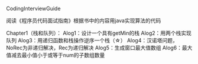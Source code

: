 CodingInterviewGuide

阅读《程序员代码面试指南》根据书中的内容用java实现算法的代码

Chapter1（栈和队列）：
    Alog1：设计一个具有getMin的栈
    Alog2：用两个栈实现队列
    Alog3：用递归函数和栈操作逆序一个栈（☆）
    Alog4：汉诺塔问题，NoRec为非递归解决，Rec为递归解决
    Alog5：生成窗口最大值数组
    Alog6：最大值减去最小值小于或等于num的子数组数量


